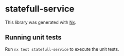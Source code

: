 # statefull-service

This library was generated with [Nx](https://nx.dev).

## Running unit tests

Run `nx test statefull-service` to execute the unit tests.
